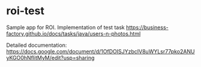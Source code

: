 # roi-test

Sample app for ROI.
Implementation of test task https://business-factory.github.io/docs/tasks/java/users-n-photos.html

Detailed documentation: https://docs.google.com/document/d/1OfDOISJYzbcIV8uWYLsr77pko2ANUyKGO0hNflitMyM/edit?usp=sharing